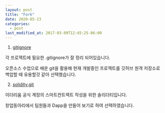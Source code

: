 ```yaml
---
layout: post
title: "Fork"
date: 2020-05-23
categories:
  - post
last_modified_at: 2017-03-09T12:45:25-06:00
---
```


1. [gitignore](https://github.com/5eokhwan/gitignore)
 
 각 프로젝트에 필요한 .gitignore가 잘 정리 되어있습니다. 
 
 오픈소스 수업으로 배운 git을 활용해 현재 개발중인 프로젝트를 깃허브 원격 저장소로 백업할 때 유용할것 같아 선택했습니다.

 2. [solidity.git](https://github.com/5eokhwan/solidity.git)
 
이더리움 공식 계정의 스마트컨트렉트 작성을 위한 솔리더티입니다.

창업동아리에서 팀원들과 Dapp을 만들어 보기로 하여 선택하였습니다.

